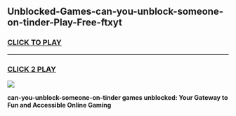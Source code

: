 
## Unblocked-Games-can-you-unblock-someone-on-tinder-Play-Free-ftxyt
<h3>
<a href="https://premium76.site?title=can-you-unblock-someone-on-tinder&ref=18A1">CLICK TO PLAY</a></h3>
<hr>

<h3>
<a href="https://premium76.site?title=can-you-unblock-someone-on-tinder&ref=18A1">CLICK 2 PLAY</a>
  
</h3>

<a href="https://premium76.site?title=can-you-unblock-someone-on-tinder&ref=18A1"><img src="https://clearcache.store/games.png"></a>


**can-you-unblock-someone-on-tinder games unblocked: Your Gateway to Fun and Accessible Online Gaming**
